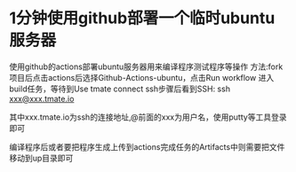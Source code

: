 # 1分钟使用github部署一个临时ubuntu服务器
使用github的actions部署ubuntu服务器用来编译程序测试程序等操作
方法:fork项目后点击actions后选择Github-Actions-ubuntu，点击Run workflow
进入build任务，等待到Use tmate connect ssh步骤后看到SSH: ssh xxx@xxx.tmate.io

其中xxx.tmate.io为ssh的连接地址,@前面的xxx为用户名，使用putty等工具登录即可

编译程序后或者要把程序生成上传到actions完成任务的Artifacts中则需要把文件移动到up目录即可
